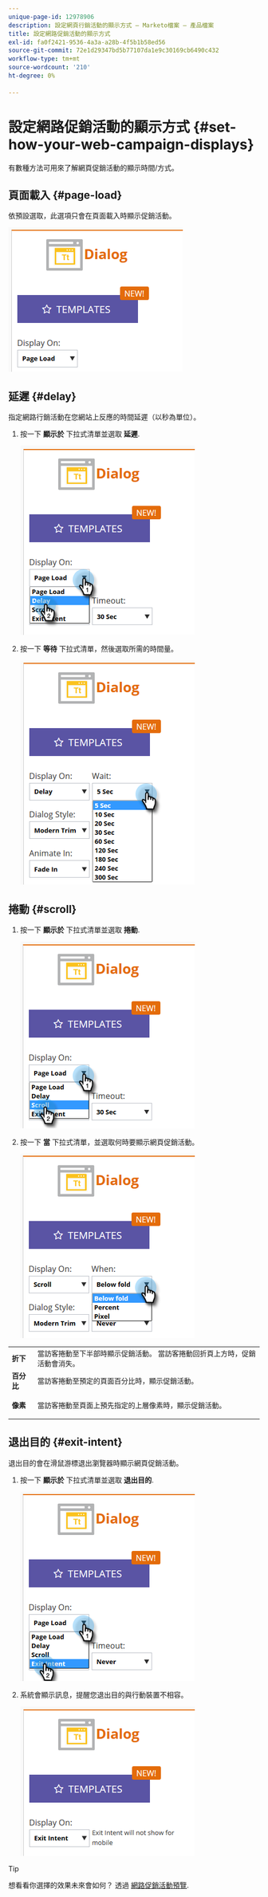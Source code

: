 ```yaml
---
unique-page-id: 12978906
description: 設定網頁行銷活動的顯示方式 — Marketo檔案 — 產品檔案
title: 設定網路促銷活動的顯示方式
exl-id: fa0f2421-9536-4a3a-a28b-4f5b1b58ed56
source-git-commit: 72e1d29347bd5b77107da1e9c30169cb6490c432
workflow-type: tm+mt
source-wordcount: '210'
ht-degree: 0%

---
```


# 設定網路促銷活動的顯示方式 {#set-how-your-web-campaign-displays}

有數種方法可用來了解網頁促銷活動的顯示時間/方式。

## 頁面載入 {#page-load}

依預設選取，此選項只會在頁面載入時顯示促銷活動。

![](assets/pl1.png)

## 延遲 {#delay}

指定網路行銷活動在您網站上反應的時間延遲（以秒為單位）。

1. 按一下 **顯示於** 下拉式清單並選取 **延遲**.

   ![](assets/d1.png)

1. 按一下 **等待** 下拉式清單，然後選取所需的時間量。

   ![](assets/d2.png)

## 捲動 {#scroll}

1. 按一下 **顯示於** 下拉式清單並選取 **捲動**.

   ![](assets/s1.png)

1. 按一下 **當** 下拉式清單，並選取何時要顯示網頁促銷活動。

   ![](assets/s2.png)

<table> 
 <tbody> 
  <tr> 
   <td><strong>折下</strong></td> 
   <td>當訪客捲動至下半部時顯示促銷活動。 當訪客捲動回折頁上方時，促銷活動會消失。</td> 
  </tr> 
  <tr> 
   <td><strong>百分比</strong></td> 
   <td>當訪客捲動至預定的頁面百分比時，顯示促銷活動。</td> 
  </tr> 
  <tr> 
   <td><strong>像素</strong></td> 
   <td><p>當訪客捲動至頁面上預先指定的上層像素時，顯示促銷活動。</p></td> 
  </tr> 
 </tbody> 
</table>

## 退出目的 {#exit-intent}

退出目的會在滑鼠游標退出瀏覽器時顯示網頁促銷活動。

1. 按一下 **顯示於** 下拉式清單並選取 **退出目的**.

   ![](assets/ei1.png)

1. 系統會顯示訊息，提醒您退出目的與行動裝置不相容。

   ![](assets/ei2.png)

>[!TIP]
>
>想看看你選擇的效果未來會如何？ 透過 [網路促銷活動預覽](/help/marketo/product-docs/web-personalization/working-with-web-campaigns/preview-and-test-a-web-campaign.md).
